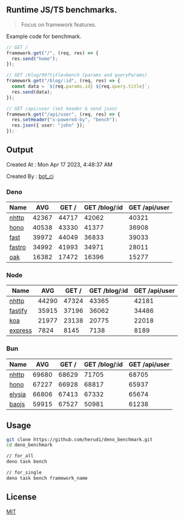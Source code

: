 ## Runtime JS/TS benchmarks.

> Focus on framework features.

Example code for benchmark.
```ts
// GET /
framework.get("/", (req, res) => {
  res.send("home");
});

// GET /blog/99?title=bench (params and queryParams)
framework.get("/blog/:id", (req, res) => {
  const data = `${req.params.id} ${req.query.title}`;
  res.send(data);
});

// GET /api/user (set header & send json)
framework.get("/api/user", (req, res) => {
  res.setHeader("x-powered-by", "bench");
  res.json({ user: "john" });
});
```

## Output
Created At : Mon Apr 17 2023, 4:48:37 AM

Created By : [bot_ci](https://github.com/herudi/deno_benchmarks/commits?author=github-actions%5Bbot%5D)


### Deno
|Name|AVG|GET /|GET /blog/:id|GET /api/user|
|----|----|----|----|----|
|[nhttp](https://github.com/nhttp/nhttp)|42367|44717|42062|40321|
|[hono](https://github.com/honojs/hono)|40538|43330|41377|36908|
|[fast](https://github.com/danteissaias/fast)|39972|44049|36833|39033|
|[fastro](https://github.com/fastrodev/fastro)|34992|41993|34971|28011|
|[oak](https://github.com/oakserver/oak)|16382|17472|16396|15277|
  


### Node
|Name|AVG|GET /|GET /blog/:id|GET /api/user|
|----|----|----|----|----|
|[nhttp](https://github.com/nhttp/nhttp)|44290|47324|43365|42181|
|[fastify](https://github.com/fastify/fastify)|35915|37196|36062|34486|
|[koa](https://github.com/koajs/koa)|21977|23138|20775|22018|
|[express](https://github.com/expressjs/express)|7824|8145|7138|8189|
  


### Bun
|Name|AVG|GET /|GET /blog/:id|GET /api/user|
|----|----|----|----|----|
|[nhttp](https://github.com/nhttp/nhttp)|69680|68629|71705|68705|
|[hono](https://github.com/honojs/hono)|67227|66928|68817|65937|
|[elysia](https://github.com/elysiajs/elysia)|66806|67413|67332|65674|
|[baojs](https://github.com/mattreid1/baojs)|59915|67527|50981|61238|
  



## Usage

```bash
git clone https://github.com/herudi/deno_benchmark.git
cd deno_benchmark

// for_all
deno task bench

// for_single
deno task bench framework_name
```

## License

[MIT](LICENSE)

